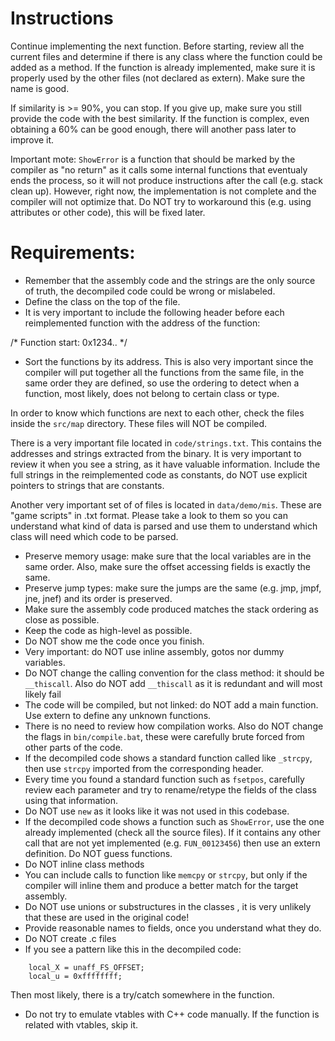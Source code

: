 # Instructions

Continue implementing the next function. Before starting, review all the current files and determine if there is any class where the function could be added as a method. If the function is already implemented, make sure it is properly used by the other files (not declared as extern). Make sure the name is good.

If similarity is >= 90%, you can stop. If you give up, make sure you still provide the code with the best similarity. If the function is complex, even obtaining a 60% can be good enough, there will another pass later to improve it.

Important mote: `ShowError` is a function that should be marked by the compiler as "no return" as it calls some internal functions that eventualy ends the process, so it will not produce instructions after the call (e.g. stack clean up). However, right now, the implementation is not complete and the compiler will not optimize that. Do NOT try to workaround this (e.g. using attributes or other code), this will be fixed later.

# Requirements:

* Remember that the assembly code and the strings are the only source of truth, the decompiled code could be wrong or mislabeled.
* Define the class on the top of the file.
* It is very important to include the following header before each reimplemented function with the address of the function:

/* Function start: 0x1234.. */

* Sort the functions by its address. This is also very important since the compiler will put together all the functions from the same file, in the same order they are defined, so use the ordering to detect when a function, most likely, does not belong to certain class or type.

In order to know which functions are next to each other, check the files inside the `src/map` directory. These files will NOT be compiled.

There is a very important file located in `code/strings.txt`. This contains the addresses and strings extracted from the binary. It is very important to review it when you see a string, as it have valuable information. Include the full strings in the reimplemented code as constants, do NOT use explicit pointers to strings that are constants.

Another very important set of of files is located in `data/demo/mis`. These are "game scripts" in .txt format. Please take a look to them so you can understand what kind of data is parsed and use them to understand which class will need which code to be parsed.

* Preserve memory usage: make sure that the local variables are in the same order. Also, make sure the offset accessing fields is exactly the same.
* Preserve jump types: make sure the jumps are the same (e.g. jmp, jmpf, jne, jnef) and its order is preserved.
* Make sure the assembly code produced matches the stack ordering as close as possible.
* Keep the code as high-level as possible.
* Do NOT show me the code once you finish.
* Very important: do NOT use inline assembly, gotos nor dummy variables.
* Do NOT change the calling convention for the class method: it should be `__thiscall`. Also do NOT add `__thiscall` as it is redundant and will most likely fail
* The code will be compiled, but not linked: do NOT add a main function. Use extern to define any unknown functions.
* There is no need to review how compilation works. Also do NOT change the flags in `bin/compile.bat`, these were carefully brute forced from other parts of the code.
* If the decompiled code shows a standard function called like `_strcpy`, then use `strcpy` imported from the corresponding header.
* Every time you found a standard function such as `fsetpos`, carefully review each parameter and try to rename/retype the fields of the class using that information.
* Do NOT use `new` as it looks like it was not used in this codebase.
* If the decompiled code shows a function such as `ShowError`, use the one already implemented (check all the source files). If it contains any other call that are not yet implemented (e.g. `FUN_00123456`) then use an extern definition. Do NOT guess functions.
* Do NOT inline class methods
* You can include calls to function like `memcpy` or `strcpy`, but only if the compiler will inline them and produce a better match for the target assembly.
* Do NOT use unions or substructures in the classes , it is very unlikely that these are used in the original code!
* Provide reasonable names to fields, once you understand what they do.
* Do NOT create .c files
* If you see a pattern like this in the decompiled code:
```
    local_X = unaff_FS_OFFSET;
    local_u = 0xffffffff;
```
Then most likely, there is a try/catch somewhere in the function.
* Do not try to emulate vtables with C++ code manually. If the function is related with vtables, skip it.
